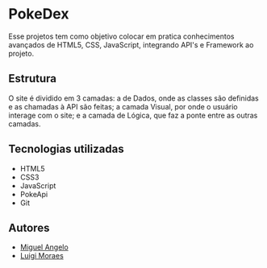 # PokeDex
Esse projetos tem como objetivo colocar em pratica conhecimentos
avançados de HTML5, CSS, JavaScript, integrando API's e Framework
ao projeto.

## Estrutura
O site é dividido em 3 camadas: a de Dados, onde as classes são
definidas e as chamadas à API são feitas; a camada Visual, por onde
o usuário interage com o site; e a camada de Lógica, que faz a ponte
entre as outras camadas.

## Tecnologias utilizadas
- HTML5
- CSS3
- JavaScript
- PokeApi
- Git

## Autores
- [Miguel Angelo](https://github.com/c4rm4XXV)
- [Luigi Moraes](https://github.com/luigi-ms)
